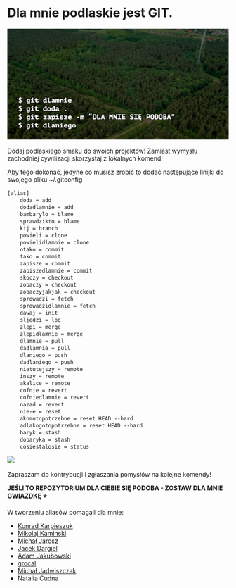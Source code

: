 

# Dla mnie podlaskie jest GIT.

![](assets/podlaskiegit.png)

Dodaj podlaskiego smaku do swoich projektów! Zamiast wymysłu zachodniej cywilizacji skorzystaj z lokalnych komend!

Aby tego dokonać, jedyne co musisz zrobić to dodać następujące linijki do swojego pliku ~/.gitconfig

```
[alias]
	doda = add
	dodadlamnie = add
	bambarylo = blame
	sprawdzikto = blame
	kij = branch
	powieli = clone
	powielidlamnie = clone
	otako = commit
	tako = commit
	zapisze = commit
	zapiszedlamnie = commit
	skoczy = checkout
	zobaczy = checkout
	zobaczyjakjak = checkout
	sprowadzi = fetch
	sprowadzidlamnie = fetch
	dawaj = init
	sljedzi = log
	zlepi = merge
	zlepidlamnie = merge
	dlamnie = pull
	dadlamnie = pull
	dlaniego = push
	dadlaniego = push
	nietutejszy = remote
	inszy = remote
	akalice = remote
	cofnie = revert
	cofniedlamnie = revert
	nazad = revert
	nie-e = reset
	akomutopotrzebne = reset HEAD --hard
	adlakogotopotrzebne = reset HEAD --hard
	baryk = stash
	dobaryka = stash
	cosiestalosie = status
```

![](assets/terminal.gif)

Zapraszam do kontrybucji i zgłaszania pomysłów na kolejne komendy! 

**JEŚLI TO REPOZYTORIUM DLA CIEBIE SIĘ PODOBA - ZOSTAW DLA MNIE GWIAZDKĘ ⭐️**

W tworzeniu aliasów pomagali dla mnie: 

- [Konrad Karpieszuk](https://github.com/kkarpieszuk)
- [Mikolaj Kaminski](https://github.com/mikasjp)
- [Michał Jarosz](https://github.com/Mchl)
- [Jacek Dargiel](https://github.com/jacek-dargiel)
- [Adam Jakubowski](https://github.com/ajakubo1)
- [grocal](https://github.com/grocal)
- [Michał Jadwiszczak](https://github.com/MichalJadwiszczak)
- Natalia Cudna
